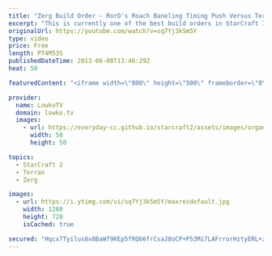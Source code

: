 ```yaml
---
title: "Zerg Build Order - RorO's Roach Baneling Timing Push Versus Terran (StarCraft 2 Heart of the Swarm)"
excerpt: "This is currently one of the best build orders in StarCraft II: Heart of the Swarm. I would highly suggest all Zerg players to try out this build order at least once versus a Terran that is going for a standard Reaper Expand or CC first. This build order is great versus Terran in the current metagame."
originalUrl: https://youtube.com/watch?v=sq7Yj3kSm5Y
type: video
price: Free
length: PT4M53S
publishedDateTime: 2013-06-08T13:46:29Z
heat: 50

featuredContent: "<iframe width=\"800\" height=\"500\" frameborder=\"0\" src=\"https://www.youtube.com/embed/sq7Yj3kSm5Y\" allow=\"accelerometer; autoplay; encrypted-media; gyroscope; picture-in-picture\" allowfullscreen></iframe>"

provider:
  name: LowkoTV
  domain: lowko.tv
  images:
    - url: https://everyday-cc.github.io/starcraft2/assets/images/organizations/lowko.tv-50x50.jpg
      width: 50
      height: 50

topics:
  - StarCraft 2
  - Terran
  - Zerg

images:
  - url: https://i.ytimg.com/vi/sq7Yj3kSm5Y/maxresdefault.jpg
    width: 1280
    height: 720
    isCached: true

secured: "Hqcx7Tyilus8x8BaWf9KEp5fRQ66frCsaJ8oCP+P53Mi7LAFrrorHztyERL+zJ7jz37uPbh1Q4npLa6pa3qOvQVcthmkq4TQnffmU2OKF6pnlCG6KLGsKLdPWyphl4pz/HIBWH+54copazkGx7fWIsjFmbKnZi01LmD+UnVVYrWzG/XJGIB5067aVkfcWYkI24Ci7NKoKC+KsGugSdEgMBuZUDuK0MoksaWPpPlasbZ5n0oDWW+L5XemrWMCbNl31sSmaaZSFJfJxH8xxDxnEEn6n9SI/ad3hEkfr5PdYGhJDQFaf2ZwNEizQENoyoHCsPxDJds6a/cMLpIg78AjH+H44zCLE7LgGgZkp5thXeFPGeYa7D2D/1OkR9KCkt1F4yMg8p7C78ozdUa9HLRV5eSeCsFIinliWAFbCIYcs6c=;dp1kUTa9cXsdQDRiOscwfw=="
---
```



